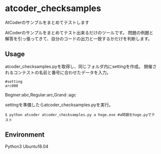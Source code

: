 # atcoder_checksamples
AtCoderのサンプルをまとめてテストします

AtCoderのサンプルをまとめてテスト出来るだけのツールです。
問題の例題と解答を引っ張ってきて、自分のコードの出力と一致するかだけを判断します。

## Usage
atcoder_checksamples.pyを取得し、同じフォルダ内にsettingを作成。
開催されるコンテストの名前と番号に合わせたデータを入力。

```:setting
#setting
arc000
```
Beginer:abc,Regular:arc,Grand  :agc

settingを準備したらatcoder_checksamples.pyを実行。
```
$ python atcoder atcoder_checksamples.py a hoge.exe #a問題をhoge.pyでテスト
```

## Environment
Python3
Ubuntu18.04

